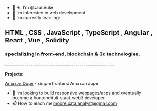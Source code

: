 - 👋 Hi, I’m @sauceuke
- 👀 I’m interested in web development 
- 🌱 I’m currently learning:

**HTML** , **CSS** , **JavaScript** , **TypeScript** , **Angular** , **React** , **Vue** , **Solidity**
----------------------------------------------------------------------------------------------------

<h3>specializing in front-end, blockchain & 3d technologies.</h3>
--------------------------------------------------------

**Projects**:

[Amazon Dupe](https://sauceuke.github.io/puny/) - simple frontend Amazon dupe

- 💞️ I’m looking to build responsive webpages/apps and eventually become a frontend/full-stack web3 developer.
- 📫 How to reach me moore.data.analyst@gmail.com

<!---
sauceuke/sauceuke is a ✨ special ✨ repository because its `README.md` (this file) appears on your GitHub profile.
You can click the Preview link to take a look at your changes.
--->
